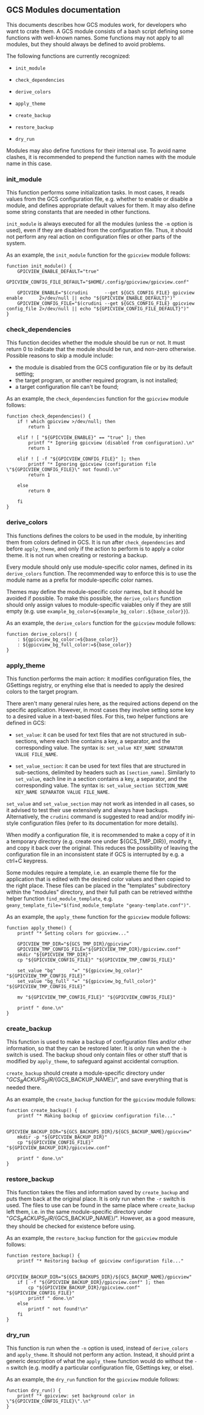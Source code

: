 ## GCS Modules documentation

This documents describes how GCS modules work, for developers who want to crate them. A GCS module consists of a bash script defining some functions with well-known names. Some functions may not apply to all modules, but they should always be defined to avoid problems.

The following functions are currently recognized:

* ```init_module```

* ```check_dependencies```

* ```derive_colors```

* ```apply_theme```

* ```create_backup```

* ```restore_backup```

* ```dry_run```

Modules may also define functions for their internal use. To avoid name clashes, it is recommended to prepend the function names with the module name in this case.

### init_module
This function performs some initialization tasks. In most cases, it reads values from the GCS configuration file, e.g. whether to enable or disable a module, and defines appropriate default values for them. It may also define some string constants that are needed in other functions.

```init_module``` is always executed for all the modules (unless the ```-m``` option is used), even if they are disabled from the configuration file. Thus, it should not perform any real action on configuration files or other parts of the system.

As an example, the ```init_module``` function for the ```gpicview``` module follows:

```
function init_module() {
    GPICVIEW_ENABLE_DEFAULT="true"
    GPICVIEW_CONFIG_FILE_DEFAULT="$HOME/.config/gpicview/gpicview.conf"

    GPICVIEW_ENABLE="$(crudini      --get ${GCS_CONFIG_FILE} gpicview enable      2>/dev/null || echo "${GPICVIEW_ENABLE_DEFAULT}")"
    GPICVIEW_CONFIG_FILE="$(crudini --get ${GCS_CONFIG_FILE} gpicview config_file 2>/dev/null || echo "${GPICVIEW_CONFIG_FILE_DEFAULT}")"
}
```

### check_dependencies
This function decides whether the module should be run or not. It must return 0 to indicate that the module should be run, and non-zero otherwise. Possible reasons to skip a module include:

* the module is disabled from the GCS configuration file or by its default setting;
* the target program, or another required program, is not installed;
* a target configuration file can't be found;

As an example, the ```check_dependencies``` function for the ```gpicview``` module follows:

```
function check_dependencies() {
    if ! which gpicview >/dev/null; then
        return 1

    elif ! [ "${GPICVIEW_ENABLE}" == "true" ]; then
        printf "* Ignoring gpicview (disabled from configuration).\n"
        return 1

    elif ! [ -f "${GPICVIEW_CONFIG_FILE}" ]; then
        printf "* Ignoring gpicview (configuration file \"${GPICVIEW_CONFIG_FILE}\" not found).\n"
        return 1

    else
        return 0

    fi
}
```

### derive_colors
This functions defines the colors to be used in the module, by inheriting them from colors defined in GCS. It is run after ```check_dependencies``` and before ```apply_theme```, and only if the action to perform is to apply a color theme. It is not run  when creating or restoring a backup.

Every module should only use module-specific color names, defined in its ```derive_colors``` function. The recommended way to enforce this is to use the module name as a prefix for module-specific color names.

Themes may define the module-specific color names, but it should be avoided if possible. To make this possible, the ```derive_colors``` function should only assign values to module-specific vaiables only if they are still empty (e.g. use ```example_bg_color=${example_bg_color:.${base_color}}```).

As an example, the ```derive_colors``` function for the ```gpicview``` module follows:

```
function derive_colors() {
    : ${gpicview_bg_color:=${base_color}}
    : ${gpicview_bg_full_color:=${base_color}}
}
```

### apply_theme
This function performs the main action: it modifies configuration files, the GSettings registry, or enything else that is needed to apply the desired colors to the target program.

There aren't many general rules here, as the required actions depend on the specific application. However, in most cases they involve setting some key to a desired value in a text-based files. For this, two helper functions are defined in GCS:

* ```set_value```: it can be used for text files that are not structured in sub-sections, where each line contains a key, a separator, and the corresponding value. The syntax is: ```set_value KEY_NAME SEPARATOR VALUE FILE_NAME```.

* ```set_value_section```: it can be used for text files that are structured in sub-sections, delimited by headers such as ```[section_name]```. Similarly to ```set_value```, each line in a section contains a key, a separator, and the corresponding value. The syntax is: ```set_value_section SECTION_NAME KEY_NAME SEPARATOR VALUE FILE_NAME```.

```set_value``` and ```set_value_section``` may not work as intended in all cases, so it advised to test their use extensively and always have backups. Alternatively, the ```crudini``` command is suggested to read and/or modify ini-style configuration files (refer to its documentation for more details).

When modify a configuration file, it is recommended to make a copy of it in a temporary directory (e.g. create one under ${GCS_TMP_DIR}), modify it, and copy it back over the original. This reduces the possibility of leaving the configuration file in an inconsistent state if GCS is interrupted by e.g. a ctrl+C keypress.

Some modules require a template, i.e. an example theme file for the application that is edited with the desired color values and then copied to the right place. These files can be placed in the "templates" subdirectory within the "modules" directory, and their full path can be retrieved withthe helper function  ```find_module_template```, e.g. ```geany_template_file="$(find_module_template "geany-template.conf")"```.

As an example, the ```apply_theme``` function for the ```gpicview``` module follows:

```
function apply_theme() {
    printf "* Setting colors for gpicview..."

    GPICVIEW_TMP_DIR="${GCS_TMP_DIR}/gpicview"
    GPICVIEW_TMP_CONFIG_FILE="${GPICVIEW_TMP_DIR}/gpicview.conf"
    mkdir "${GPICVIEW_TMP_DIR}"
    cp "${GPICVIEW_CONFIG_FILE}" "${GPICVIEW_TMP_CONFIG_FILE}"

    set_value "bg"      "=" "${gpicview_bg_color}"      "${GPICVIEW_TMP_CONFIG_FILE}"
    set_value "bg_full" "=" "${gpicview_bg_full_color}" "${GPICVIEW_TMP_CONFIG_FILE}"

    mv "${GPICVIEW_TMP_CONFIG_FILE}" "${GPICVIEW_CONFIG_FILE}"

    printf " done.\n"
}
```

### create_backup
This function is used to make a backup of configuration files and/or other information, so that they can be restored later. It is only run when the ```-b``` switch is used. The backup shoud only contain files or other stuff that is modified by ```apply_theme```, to safeguard against accidental corruption.

```create_backup``` should create a module-specific directory under "${GCS_BACKUPS_DIR}/${GCS_BACKUP_NAME}/", and save everything that is needed there.

As an example, the ```create_backup``` function for the ```gpicview``` module follows:

```
function create_backup() {
    printf "* Making backup of gpicview configuration file..."

    GPICVIEW_BACKUP_DIR="${GCS_BACKUPS_DIR}/${GCS_BACKUP_NAME}/gpicview"
    mkdir -p "${GPICVIEW_BACKUP_DIR}"
    cp "${GPICVIEW_CONFIG_FILE}" "${GPICVIEW_BACKUP_DIR}/gpicview.conf"

    printf " done.\n"
}
```

### restore_backup
This function takes  the files and information saved by ```create_backup``` and puts them back at the original place. It is only run when the ```-r``` switch is used. The files to use can be found in the same place where ```create_backup``` left them, i.e. in the same module-specific directory under "${GCS_BACKUPS_DIR}/${GCS_BACKUP_NAME}/". However, as a good measure, they should be checked for existence before using.

As an example, the ```restore_backup``` function for the ```gpicview``` module follows:

```
function restore_backup() {
    printf "* Restoring backup of gpicview configuration file..."

    GPICVIEW_BACKUP_DIR="${GCS_BACKUPS_DIR}/${GCS_BACKUP_NAME}/gpicview"
    if [ -f "${GPICVIEW_BACKUP_DIR}/gpicview.conf" ]; then
        cp "${GPICVIEW_BACKUP_DIR}/gpicview.conf" "${GPICVIEW_CONFIG_FILE}"
        printf " done.\n"
    else
        printf " not found!\n"
    fi
}
```

### dry_run
This function is run when the  ```-n``` option is used, instead of ```derive_colors``` and ```apply_theme```. It should not perform any action. Instead, it should print a generic description of what the ```apply_theme``` function would do without the ```-n``` switch (e.g. modify a particular configuration file, GSettings key, or else).

As an example, the ```dry_run``` function for the ```gpicview``` module follows:

```
function dry_run() {
    printf "* gpicview: set background color in \"${GPICVIEW_CONFIG_FILE}\".\n"
}
```